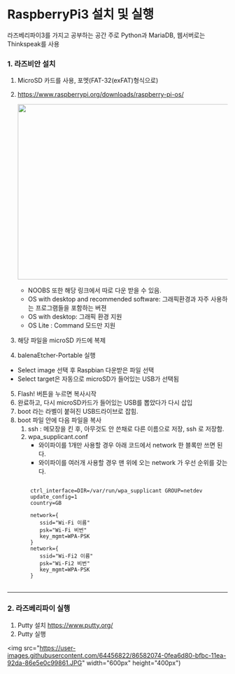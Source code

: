 # RaspberryPi3 설치 및 실행

라즈베리파이3를 가지고 공부하는 공간
주로 Python과 MariaDB, 웹서버로는 Thinkspeak를 사용

### 1. 라즈비안 설치 
1. MicroSD 카드를 사용, 포멧(FAT-32(exFAT)형식으로)
2. https://www.raspberrypi.org/downloads/raspberry-pi-os/

   <img src="https://user-images.githubusercontent.com/64456822/86572230-9ba8cd80-bfad-11ea-9966-e92c42e2eed8.JPG" width="650px" height="400px"></img>
   - NOOBS 또한 해당 링크에서 따로 다운 받을 수 있음. 
   - OS with desktop and recommended software: 그래픽환경과 자주 사용하는 프로그램들을 포함하는 버젼
   - OS with desktop: 그래픽 환경 지원
   - OS Lite : Command 모드만 지원
  
3. 해당 파일을 microSD 카드에 복제
4. balenaEtcher-Portable 실행
  + Select image 선택 후 Raspbian 다운받은 파일 선택
  + Select target은 자동으로 microSD가 들어있는 USB가 선택됨
  
5. Flash! 버튼을 누르면 복사시작
6. 완료하고, 다시 microSD카드가 들어있는 USB를 뽑았다가 다시 삽입
7. boot 라는 라벨이 붙혀진 USB드라이브로 잡힘.
8. boot 파일 안에 다음 파일을 복사
   1) ssh : 메모장을 킨 후, 아무것도 안 쓴채로 다른 이름으로 저장, ssh 로 저장함.
   2) wpa_supplicant.conf
      * 와이파이를 1개만 사용할 경우 아래 코드에서 network 한 블록만 쓰면 된다. 
      * 와이파이를 여러개 사용할 경우 맨 위에 오는 network 가 우선 순위를 갖는 다. 
   <pre>
   <code>
       ctrl_interface=DIR=/var/run/wpa_supplicant GROUP=netdev
       update_config=1
       country=GB
        
       network={
          ssid="Wi-Fi 이름"
          psk="Wi-Fi 비번"
          key_mgmt=WPA-PSK
       }
       network={
          ssid="Wi-Fi2 이름"
          psk="Wi-Fi2 비번"
          key_mgmt=WPA-PSK
       }
   </code>
   </pre>
 
 <hr>
   
### 2. 라즈베리파이 실행
1. Putty 설치  https://www.putty.org/
2. Putty 실행

<img src="https://user-images.githubusercontent.com/64456822/86582074-0fea6d80-bfbc-11ea-92da-86e5e0c99861.JPG" width="600px" height="400px")


